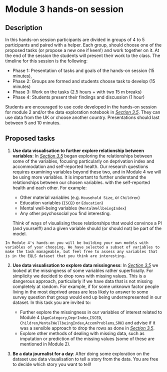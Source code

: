 # Module 3 hands-on session

## Description
In this hands-on session participants are divided in groups of 4 to 5 participants and paired with a helper. Each group, 
should choose one of the proposed tasks (or propose a new one if keen!) and work together on it. At the end of the
session the students will present their work to the class.
The timeline for this session is the following:
- Phase 1: Presentation of tasks and goals of the hands-on session (15 minutes),
- Phase 2: Groups are formed and students choose task to develop (15 minutes)  
- Phase 3: Work on the tasks (2.5 hours + with two 15 m breaks) 
- Phase 4: Students present their findings and discussion (1 hour)      

Students are encouraged to use code developed in the hands-on session for module 2 and/or the data exploration notebook in [_Section 3.5_](section3.5). They can use data from the UK or choose another country. Presentations should last between 5 and 10 minutes.

## Proposed tasks      

1. **Use data visualisation to further explore relationship between variables**: In [_Section 3.5_](section3.5) began exploring the relationships between some of the variables, focusing particularly on deprivation index and accommodation and self-reported health. Our research questions requires examining variables beyond these two, and in Module 4 we will be using more variables. It is important to further understand the relationships between our chosen variables.
   with the self-reported health and each other. For example:    
   - Other material variables (e.g. `Household Size`, or `Children`)
   - Education variables (`ISCED` or `Education`)
   - Mental well-being variables (`MentalWellbeingIndex`)
   - Any other psychosocial you find interesting.
     
    Think of ways of visualising these relationships that would  convince a PI (and yourself!) and a given variable should (or should not) be part of the model.

```{note}
In Module 4's hands-on you will be building your own models with variables of your choosing. We have selected a subset of variables to make the task manageable, but feel free to assess any variables that is in the EQLS dataset that you think are interesting. 
```
2. **Use data visualisation to explore data missingness**: In [_Section 3.5_](section3.5) we looked at the missingness of some variables rather superficially. For simplicity we decided to drop rows with missing values. This is a dangerous approach, particularly if we have data that is not missing completely at random. For example, if for some unknown factor people living in the most deprived areas are less likely to answer to some survey question that group would end up being underrepresented in our dataset. In this task you are invited to:
   - Further explore the missingness in our variables of interest related to Module 4 (`AgeCategory`,`DeprIndex`,`ISCED`,
     `Children`,`MentalWellbeingIndex`,`AccomProblems`,`SRH`) and advise if it was a sensible approach to drop the rows as done in [_Section 3.5_](section3.5).
    - Explore other methods of dealing with missing data, such as imputation or prediction of the missing values (some of these are mentioned in Module 2).


3. **Be a data journalist for a day**: After doing some exploration on the dataset use data visualisation to tell a story from the data. You are free to decide which story you want to tell!
 
